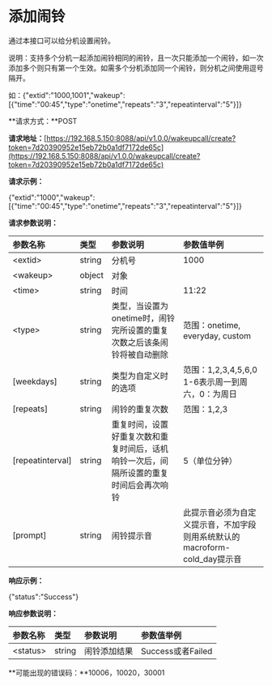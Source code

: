 # 添加闹铃

通过本接口可以给分机设置闹铃。

说明：支持多个分机一起添加闹铃相同的闹铃，且一次只能添加一个闹铃，如一次添加多个则只有第一个生效。如需多个分机添加同一个闹铃，则分机之间使用逗号隔开。

如：{"extid":"1000,1001","wakeup":\[{"time":"00:45","type":"onetime","repeats":"3","repeatinterval":"5"}\]}

**请求方式：**POST

**请求地址：**[https://192.168.5.150:8088/api/v1.0.0/wakeupcall/create?token=7d20390952e15eb72b0a1df7172de65c](https://192.168.5.150:8088/api/v1.0.0/wakeupcall/create?token=7d20390952e15eb72b0a1df7172de65c)

**请求示例：**

{"extid":"1000","wakeup":\[{"time":"00:45","type":"onetime","repeats":"3","repeatinterval":"5"}\]}

**请求参数说明：**

| 参数名称 | 类型 | 参数说明 | 参数值举例 |
| :--- | :--- | :--- | :--- |
| &lt;extid&gt; | string | 分机号 | 1000 |
| &lt;wakeup&gt; | object | 对象 |  |
| &lt;time&gt; | string | 时间 | 11:22 |
| &lt;type&gt; | string | 类型，当设置为onetime时，闹铃完所设置的重复次数之后该条闹铃将被自动删除 | 范围：onetime, everyday, custom |
| \[weekdays\] | string | 类型为自定义时的选项 | 范围：1,2,3,4,5,6,0  1-6表示周一到周六，0：为周日 |
| \[repeats\] | string | 闹铃的重复次数 | 范围：1,2,3 |
| \[repeatinterval\] | string | 重复时间，设置好重复次数和重复时间后，话机响铃一次后，间隔所设置的重复时间后会再次响铃 | 5（单位分钟） |
| \[prompt\] | string | 闹铃提示音 | 此提示音必须为自定义提示音，不加字段则用系统默认的macroform-cold\_day提示音 |

**响应示例：**

{"status":"Success"}

**响应参数说明：**

| 参数名称 | 类型 | 参数说明 | 参数值举例 |
| :--- | :--- | :--- | :--- |
| &lt;status&gt; | string | 闹铃添加结果 | Success或者Failed |

**可能出现的错误码：**10006，10020，30001

